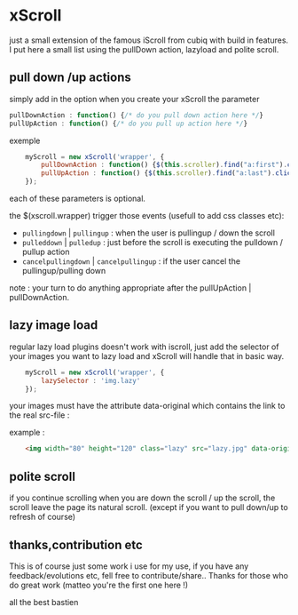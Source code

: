 




xScroll
===========================

just a small extension of the famous iScroll from cubiq with build in features. I put here a small list using the pullDown action, lazyload and polite scroll. 

## pull down /up actions

simply add in the option when you create your xScroll the parameter 

``` js
pullDownAction : function() {/* do you pull down action here */}
pullUpAction : function() {/* do you pull up action here */}
```

exemple

``` js
	myScroll = new xScroll('wrapper', {
		pullDownAction : function() {$(this.scroller).find("a:first").click();}
		pullUpAction : function() {$(this.scroller).find("a:last").click();}
	});
```

each of these parameters is optional.

the $(xscroll.wrapper) trigger those events (usefull to add css classes etc): 

* `pullingdown` | `pullingup` : when the user is pullingup / down the scroll
* `pulleddown` | `pulledup` : just before the scroll is executing the pulldown / pullup action
* `cancelpullingdown` | `cancelpullingup` : if the user cancel the pullingup/pulling down

note : your turn to do anything appropriate after the pullUpAction | pullDownAction.

## lazy image load

regular lazy load plugins doesn't work with iscroll, just add the selector of your images you want to lazy load and xScroll will handle that in basic way.

``` js
	myScroll = new xScroll('wrapper', {
		lazySelector : 'img.lazy'
	});
``` 

your images must have the attribute data-original which contains the link to the real src-file :

example : 
  
``` html
	<img width="80" height="120" class="lazy" src="lazy.jpg" data-original="http://24.media.tumblr.com/tumblr_m2kgmbmf4t1qa1zngo1_400.jpg
```   

## polite scroll

if you continue scrolling when you are down the scroll / up the scroll, the scroll leave the page its natural scroll. (except if you want to pull down/up to refresh of course)

## thanks,contribution etc

This is of course just some work i use for my use, if you have any feedback/evolutions etc, fell free to contribute/share.. Thanks for those who do great work (matteo you're the first one here !)

all the best
bastien